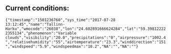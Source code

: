## Current conditions: 
 ``` {"timestamp":"1501236760","sys_time":"2017-07-28 13:12:45","name":"Tallinn-Harku","wmocode":"26038","lon":"24.602891666624284","lat":"59.398122222355134","phenomenon":"Variable clouds","visibility":"20.0","precipitations":"0","airpressure":"1002.4","relativehumidity":"55","airtemperature":"23.3","winddirection":"151","windspeed":"5.9","windspeedmax":"10.2","NA":"","NA":""} ```

